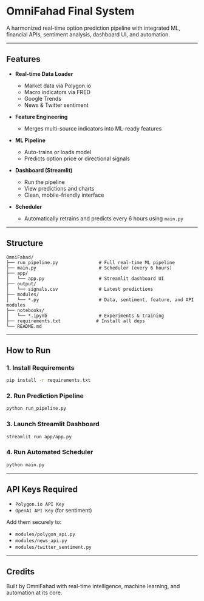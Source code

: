 
# OmniFahad Final System

A harmonized real-time option prediction pipeline with integrated ML, financial APIs, sentiment analysis, dashboard UI, and automation.

---

## Features

- **Real-time Data Loader**
  - Market data via Polygon.io
  - Macro indicators via FRED
  - Google Trends
  - News & Twitter sentiment

- **Feature Engineering**
  - Merges multi-source indicators into ML-ready features

- **ML Pipeline**
  - Auto-trains or loads model
  - Predicts option price or directional signals

- **Dashboard (Streamlit)**
  - Run the pipeline
  - View predictions and charts
  - Clean, mobile-friendly interface

- **Scheduler**
  - Automatically retrains and predicts every 6 hours using `main.py`

---

## Structure

```
OmniFahad/
├── run_pipeline.py               # Full real-time ML pipeline
├── main.py                       # Scheduler (every 6 hours)
├── app/
│   └── app.py                    # Streamlit dashboard UI
├── output/
│   └── signals.csv               # Latest predictions
├── modules/
│   └── *.py                      # Data, sentiment, feature, and API modules
├── notebooks/
│   └── *.ipynb                   # Experiments & training
├── requirements.txt             # Install all deps
└── README.md
```

---

## How to Run

### 1. Install Requirements

```bash
pip install -r requirements.txt
```

### 2. Run Prediction Pipeline

```bash
python run_pipeline.py
```

### 3. Launch Streamlit Dashboard

```bash
streamlit run app/app.py
```

### 4. Run Automated Scheduler

```bash
python main.py
```

---

## API Keys Required

- `Polygon.io API Key`
- `OpenAI API Key` (for sentiment)

Add them securely to:
- `modules/polygon_api.py`
- `modules/news_api.py`
- `modules/twitter_sentiment.py`

---

## Credits

Built by OmniFahad with real-time intelligence, machine learning, and automation at its core.
